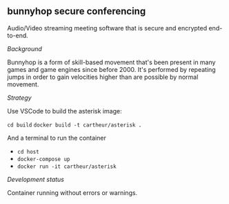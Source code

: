 ## bunnyhop secure conferencing

Audio/Video streaming meeting software that is secure and encrypted end-to-end.

_Background_

Bunnyhop is a form of skill-based movement that's been present in many games and game engines since before 2000. It's performed by repeating jumps in order to gain velocities higher than are possible by normal movement.

_Strategy_

Use VSCode to build the asterisk image:

`cd build`
`docker build -t cartheur/asterisk .`

And a terminal to run the container

* `cd host`
* `docker-compose up`
* `docker run -it cartheur/asterisk`

_Development status_

Container running without errors or warnings.